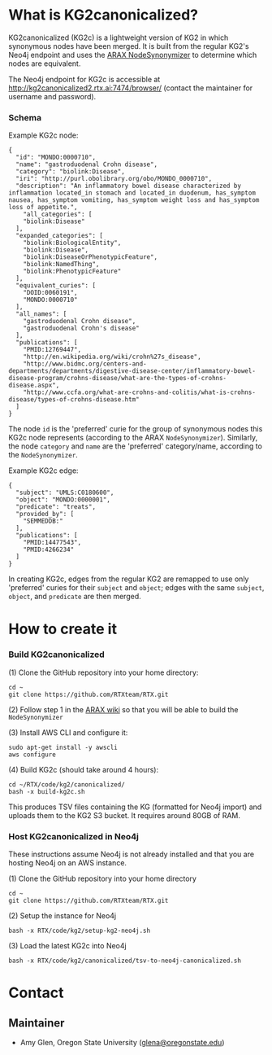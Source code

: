 # What is KG2canonicalized?

KG2canonicalized (KG2c) is a lightweight version of KG2 in which synonymous nodes have been merged. It is built from the regular KG2's Neo4j endpoint and uses the [ARAX NodeSynonymizer](https://github.com/RTXteam/RTX/tree/master/code/ARAX/NodeSynonymizer) to determine which nodes are equivalent. 

The Neo4j endpoint for KG2c is accessible at http://kg2canonicalized2.rtx.ai:7474/browser/ (contact the maintainer for username and password).

### Schema
Example KG2c node:
```
{
  "id": "MONDO:0000710",
  "name": "gastroduodenal Crohn disease",
  "category": "biolink:Disease",
  "iri": "http://purl.obolibrary.org/obo/MONDO_0000710",
  "description": "An inflammatory bowel disease characterized by inflammation located_in stomach and located_in duodenum, has_symptom nausea, has_symptom vomiting, has_symptom weight loss and has_symptom loss of appetite.",
    "all_categories": [
    "biolink:Disease"
  ],
  "expanded_categories": [
    "biolink:BiologicalEntity",
    "biolink:Disease",
    "biolink:DiseaseOrPhenotypicFeature",
    "biolink:NamedThing",
    "biolink:PhenotypicFeature"
  ],
  "equivalent_curies": [
    "DOID:0060191",
    "MONDO:0000710"
  ],
  "all_names": [
    "gastroduodenal Crohn disease",
    "gastroduodenal Crohn's disease"
  ],
  "publications": [
    "PMID:12769447",
    "http://en.wikipedia.org/wiki/crohn%27s_disease",
    "http://www.bidmc.org/centers-and-departments/departments/digestive-disease-center/inflammatory-bowel-disease-program/crohns-disease/what-are-the-types-of-crohns-disease.aspx",
    "http://www.ccfa.org/what-are-crohns-and-colitis/what-is-crohns-disease/types-of-crohns-disease.htm"
  ]
}
```
The node `id` is the 'preferred' curie for the group of synonymous nodes this KG2c node represents (according to the ARAX `NodeSynonymizer`). Similarly, the node `category` and `name` are the 'preferred' category/name, according to the `NodeSynonymizer`.

Example KG2c edge:
```
{
  "subject": "UMLS:C0180600",
  "object": "MONDO:0000001",
  "predicate": "treats",
  "provided_by": [
    "SEMMEDDB:"
  ],
  "publications": [
    "PMID:14477543",
    "PMID:4266234"
  ]
}
```
In creating KG2c, edges from the regular KG2 are remapped to use only 'preferred' curies for their `subject` and `object`; edges with the same `subject`, `object`, and `predicate` are then merged.

# How to create it

### Build KG2canonicalized

(1) Clone the GitHub repository into your home directory:
```
cd ~
git clone https://github.com/RTXteam/RTX.git
```

(2) Follow step 1 in the [ARAX wiki](https://github.com/RTXteam/RTX/wiki/Dev-info) so that you will be able to build the `NodeSynonymizer`

(3) Install AWS CLI and configure it:
```
sudo apt-get install -y awscli
aws configure
```

(4) Build KG2c (should take around 4 hours):
```
cd ~/RTX/code/kg2/canonicalized/
bash -x build-kg2c.sh
```
This produces TSV files containing the KG (formatted for Neo4j import) and uploads them to the KG2 S3 bucket. It requires around 80GB of RAM.

### Host KG2canonicalized in Neo4j

These instructions assume Neo4j is not already installed and that you are hosting Neo4j on an AWS instance.

(1) Clone the GitHub repository into your home directory
```
cd ~
git clone https://github.com/RTXteam/RTX.git
```

(2) Setup the instance for Neo4j
```
bash -x RTX/code/kg2/setup-kg2-neo4j.sh
```

(3) Load the latest KG2c into Neo4j
```
bash -x RTX/code/kg2/canonicalized/tsv-to-neo4j-canonicalized.sh
```

# Contact
## Maintainer
- Amy Glen, Oregon State University (glena@oregonstate.edu)